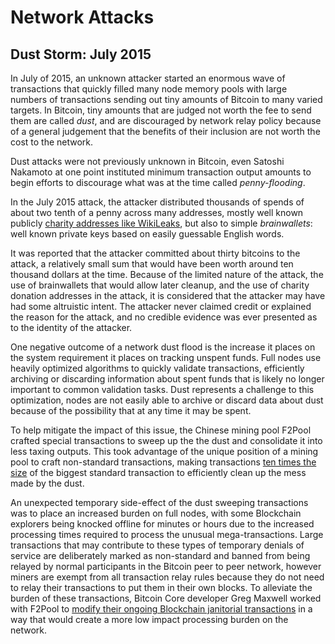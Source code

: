 # Network Attacks

## Dust Storm: July 2015 

In July of 2015, an unknown attacker started an enormous wave of transactions that quickly filled many node memory pools with large numbers of transactions sending out tiny amounts of Bitcoin to many varied targets. In Bitcoin, tiny amounts that are judged not worth the fee to send them are called *dust*, and are discouraged by network relay policy because of a general judgement that the benefits of their inclusion are not worth the cost to the network. 

Dust attacks were not previously unknown in Bitcoin, even Satoshi Nakamoto at one point instituted minimum transaction output amounts to begin efforts to discourage what was at the time called *penny-flooding*.

In the July 2015 attack, the attacker distributed thousands of spends of about two tenth of a penny across many addresses, mostly well known publicly [charity addresses like WikiLeaks](http://motherboard.vice.com/read/wikileaks-is-now-a-target-in-the-massive-spam-attack-on-bitcoin), but also to simple *brainwallets*: well known private keys based on easily guessable English words.

It was reported that the attacker committed about thirty bitcoins to the attack, a relatively small sum that would have been worth around ten thousand dollars at the time. Because of the limited nature of the attack, the use of brainwallets that would allow later cleanup, and the use of charity donation addresses in the attack, it is considered that the attacker may have had some altruistic intent. The attacker never claimed credit or explained the reason for the attack, and no credible evidence was ever presented as to the identity of the attacker.

One negative outcome of a network dust flood is the increase it places on the system requirement it places on tracking unspent funds. Full nodes use heavily optimized algorithms to quickly validate transactions, efficiently archiving or discarding information about spent funds that is likely no longer important to common validation tasks. Dust represents a challenge to this optimization, nodes are not easily able to archive or discard data about dust because of the possibility that at any time it may be spent.

To help mitigate the impact of this issue, the Chinese mining pool F2Pool crafted special transactions to sweep up the the dust and consolidate it into less taxing outputs. This took advantage of the unique position of a mining pool to craft non-standard transactions, making transactions [ten times the size](https://tradeblock.com/bitcoin/tx/bb41a757f405890fb0f5856228e23b715702d714d59bf2b1feb70d8b2b4e3e08) of the biggest standard transaction to efficiently clean up the mess made by the dust.

An unexpected temporary side-effect of the dust sweeping transactions was to place an increased burden on full nodes, with some Blockchain explorers being knocked offline for minutes or hours due to the increased processing times required to process the unusual mega-transactions. Large transactions that may contribute to these types of temporary denials of service are deliberately marked as non-standard and banned from being relayed by normal participants in the Bitcoin peer to peer network, however miners are exempt from all transaction relay rules because they do not need to relay their transactions to put them in their own blocks. To alleviate the burden of these transactions, Bitcoin Core developer Greg Maxwell worked with F2Pool to [modify their ongoing Blockchain janitorial transactions](https://www.reddit.com/r/Bitcoin/comments/3cvw52/is_this_a_selfinterested_or_altruistically/cszhxqa) in a way that would create a more low impact processing burden on the network.

